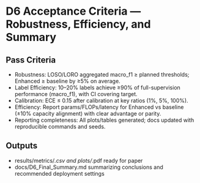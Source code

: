 # D6 Acceptance Criteria — Robustness, Efficiency, and Summary

## Pass Criteria
- Robustness: LOSO/LORO aggregated macro_f1 ≥ planned thresholds; Enhanced ≥ baseline by ≥5% on average.
- Label Efficiency: 10–20% labels achieve ≥90% of full-supervision performance (macro_f1), with CI covering target.
- Calibration: ECE ≤ 0.15 after calibration at key ratios (1%, 5%, 100%).
- Efficiency: Report params/FLOPs/latency for Enhanced vs baseline (±10% capacity alignment) with clear advantage or parity.
- Reporting completeness: All plots/tables generated; docs updated with reproducible commands and seeds.

## Outputs
- results/metrics/*.csv and plots/*.pdf ready for paper
- docs/D6_Final_Summary.md summarizing conclusions and recommended deployment settings

